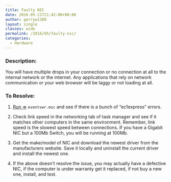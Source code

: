```yaml
---
title: Faulty NIC
date: 2016-05-21T21:42:00+00:00
author: gerryw1389
layout: single
classes: wide
permalink: /2016/05/faulty-nic/
categories:
  - Hardware
---
```

<!--more-->

### Description:

You will have multiple drops in your connection or no connection at all to the internal network or the internet. Any applications that rely on network communication or your web browser will be laggy or not loading at all.

### To Resolve:

1. [Run =>](https://automationadmin.com/2016/05/command-prompt-overview/) `eventvwr.msc` and see if there is a bunch of &#8220;ec1express&#8221; errors.

2. Check link speed in the networking tab of task manager and see if it matches other computers in the same environment. Remember, link speed is the slowest speed between connections. If you have a Gigabit NIC but a 100Mb Switch, you will be running at 100Mb.

3. Get the make/model of NIC and download the newest driver from the manufacturers website. Save it locally and uninstall the current driver and install the newest one.

4. If the above doesn't resolve the issue, you may actually have a defective NIC, if the computer is under warranty get it replaced, if not buy a new one, install, and test.